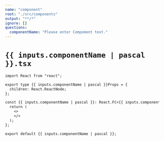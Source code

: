 ```yaml
---
name: "component"
root: "./src/components"
output: "**/*"
ignore: []
questions:
  componentName: "Please enter Compoment text."
---
```


# `{{ inputs.componentName | pascal }}.tsx`

```markdown
import React from "react";

export type {{ inputs.componentName | pascal }}Props = {
  children: React.ReactNode;
};

const {{ inputs.componentName | pascal }}: React.FC<{{ inputs.componentName | pascal }}Props> = (props) => {
  return (
    <>
    </>
  );
};

export default {{ inputs.componentName | pascal }};
```
